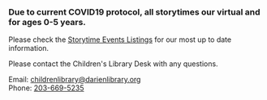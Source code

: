 ### Due to current COVID19 protocol, all storytimes our virtual and for ages 0-5 years. <br />
Please check the [Storytime Events Listings](http://dar.to/3ew4dr8 "Storytime Events Listings") for our most up to date information.
<p>
Please contact the Children's Library Desk with any questions. <br />

Email: [childrenlibrary@darienlibrary.org](mailto:childrenlibrary@darienlibrary.org "Email the Children's Library")<br />
Phone: [203-669-5235](tel:2036695235 "Call the Children's Library") </p>

<!-- <div class="row margin-bottom-10">
<div class="col-md-4">

### Ages
Storytimes are for babies, toddlers, and children up to age 5. The Children's Library offers [other programs](/events/kids "Programs for older children") for children up to age 12.

**Registration for Spring** <br />
Registration runs from Monday, 2/24 to Monday, 3/9. Notification by Saturday, 3/14.
<br />
<br />

### Schedule
Registered storytimes are offered in the Fall, Winter, and Spring seasons. All Summer storytimes are drop-in and do not require pre-registration. Programs for older kids during the school year are held after school, evenings and weekends. Darien Library provides approximately 20 programs a week during a registered session. Drop-in storytimes are available year-round — check the [Storytime calendar](/events/kids/?category=storytime "Storytime calendar") for more information.
<br />
<br />

### How to Register
Parents/caregivers may register online during the specified registration period. Each child can participate in one registered program per session. **Registration is a lottery.** Register your infants and 1-year-olds based on their ability to walk. Register children ages 2 and up based on their age. Registered storytimes are for children whose parents are Darien residents, employed full-time in Darien, or [Friends of Darien Library](/friends "Friends of Darien Library") who contribute annually at the $300 level. Parents will need a Library card to register.

**Please only register for one class per session.**
<br />
<br />

### Early Literacy Texts
Sign up for our weekly early literacy texts to get easy tips sent right to your phone! It’s totally free (though standard messaging rates apply), and is a service of Darien Library. Your librarians will send a text every Monday with something simple you can integrate into your daily life that will help prepare your child (under 5-years-old) for reading and writing. Text messages will begin on the first day of Registered storytimes. [Sign up for text messages](/early-literacy-texts "Sign up for text messages")
<br />
<br />

</div>
<div class="col-md-4">

### Registered Programs
**[All Together Now](https://dar.to/2HHg8Ty "All Together Now")**<br />
Birth to 5-year-olds<br />
_Tuesdays from 10:30 a.m. to 11 a.m._<br />
Bring all of your kids to sit together at this sibling storytime!<br />

**[Giggles and Rhymes](https://dar.to/2HHg8Ty "Giggles and Rhymes")** <br />
Pre-walking babies <br />
_Mondays from 9:30 a.m. to 10 a.m._<br />
Join us for fingerplays, songs, rhymes, and movement.<br />

**[Born to Read](https://dar.to/2HHg8Ty "Born to Read")** <br />
Walkers (up to 24 months)<br />
_Tuesdays from 9:30 a.m. to 10 a.m._<br />
This introduction to storytime features books, rhymes, and movement activities. <br />

**[Side By Side](https://dar.to/2HHg8Ty "Side By Side")** <br />
2-year-olds to 3-year-olds <br />
_Mondays from 10:30 a.m. to 11 a.m._<br />
This fast-paced storytime for lively toddlers includes books, songs, fingerplays, and movement. <br />

**[Two Right Feet](https://dar.to/2HHg8Ty "Preschool Storytime")** <br />
4-year-olds to 5-year-olds <br />
_Thursdays from 2 p.m. to 2:30 p.m._<br />
Educator Miss Hannah teaches art concepts through music, creative movement, and books! <br />
<br />
<br />

</div>
<div class="col-md-4">

### Drop-In Programs
**No registration needed!**

**Bookworms** _Mondays at 4:00 p.m._<br />
Ages 4 to 7. Join us for a weekly craft storytime. Read a book, have a discussion, and get crafty!

**Toddler Tales** _Wednesdays at 9:30 a.m._<br />
Walkers (up to 36 months) and a parent/caregiver. This fast-paced storytime for lively toddlers includes books, songs, fingerplays, and movement.

**Preschool Art Party** _Wednesdays at 2 p.m._<br />
Ages 3 to 5 with a parent/caregiver. Explore art concepts through a picture book lens, with a fun art creation session following!

**Baby Laptime** _Thursdays at 9:30 a.m._<br />
Pre-walking babies and a parent/caregiver. Join us for fingerplays, songs, and bounce rhymes in this lapsit storytime.

**Toddler Talk and Play** _Fridays at 10:15 a.m._<br />
Ages 18 to 36 months with a parent/caregiver. Have you made time to play today? Explore collaborative play in the Toddler Room with your toddler. Meet other caregivers in this interactive setting as you engage together in creative play.

**Storytime Saturday** _Saturdays March 7th, April 4th, and May 2nd at 11 a.m._<br />
All ages storytime with a parent/caregiver. This weekend storytime for families will include some of our favorite books, rhymes, and fingerplays.
</div>
</div> -->